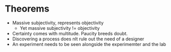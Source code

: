# Theorems

- Massive subjectivity, represents objectivity
  - Yet massive subjectivity != objectivity
- Certainty comes with multitude. Paucity breeds doubt.
- Discovering a process does nlt rule out the need of a designer
- An experiment needs to be seen alongside the experimemter and the lab
